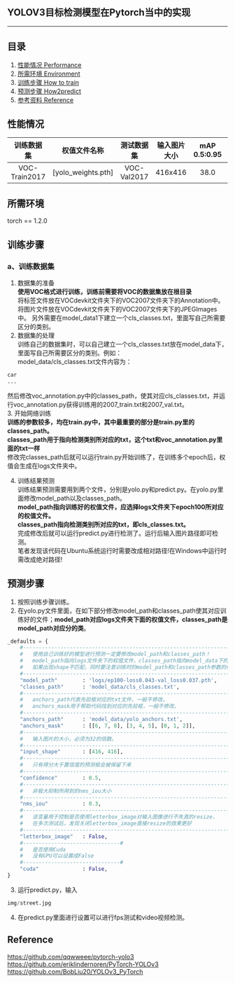 ## YOLOV3目标检测模型在Pytorch当中的实现
---

## 目录
1. [性能情况 Performance](#性能情况)
2. [所需环境 Environment](#所需环境)
3. [训练步骤 How to train](#训练步骤)
4. [预测步骤 How2predict](#预测步骤)
5. [参考资料 Reference](#Reference)


## 性能情况
| 训练数据集 | 权值文件名称 | 测试数据集 | 输入图片大小 | mAP 0.5:0.95 | mAP 0.5 |
| :-----: | :-----: | :------: | :------: | :------: | :-----: |
| VOC-Train2017 | [yolo_weights.pth]| VOC-Val2017 | 416x416 | 38.0 | 67.2

## 所需环境
torch == 1.2.0  

## 训练步骤
### a、训练数据集
1. 数据集的准备   
**使用VOC格式进行训练，训练前需要将VOC的数据集放在根目录**  
将标签文件放在VOCdevkit文件夹下的VOC2007文件夹下的Annotation中。   
将图片文件放在VOCdevkit文件夹下的VOC2007文件夹下的JPEGImages中。
另外需要在model_data1下建立一个cls_classes.txt，里面写自己所需要区分的类别。
2. 数据集的处理   
训练自己的数据集时，可以自己建立一个cls_classes.txt放在model_data下，里面写自己所需要区分的类别。例如：   
model_data/cls_classes.txt文件内容为：      
```python
car
...
```
然后修改voc_annotation.py中的classes_path，使其对应cls_classes.txt，并运行voc_annotation.py获得训练用的2007_train.txt和2007_val.txt。   
3. 开始网络训练   
**训练的参数较多，均在train.py中，其中最重要的部分是train.py里的classes_path。**  
**classes_path用于指向检测类别所对应的txt，这个txt和voc_annotation.py里面的txt一样**  
修改完classes_path后就可以运行train.py开始训练了，在训练多个epoch后，权值会生成在logs文件夹中。  

4. 训练结果预测  
训练结果预测需要用到两个文件，分别是yolo.py和predict.py。在yolo.py里面修改model_path以及classes_path。  
**model_path指向训练好的权值文件，应选择logs文件夹下epoch100所对应的权值文件。  
classes_path指向检测类别所对应的txt，即cls_classes.txt。**  
完成修改后就可以运行predict.py进行检测了。运行后输入图片路径即可检测。  
笔者发现该代码在Ubuntu系统运行时需要改成相对路径!在Windows中运行时需改成绝对路径!

## 预测步骤
1. 按照训练步骤训练。  
2. 在yolo.py文件里面，在如下部分修改model_path和classes_path使其对应训练好的文件；**model_path对应logs文件夹下面的权值文件，classes_path是model_path对应分的类**。  
```python
_defaults = {
    #--------------------------------------------------------------------------#
    #   使用自己训练好的模型进行预测一定要修改model_path和classes_path！
    #   model_path指向logs文件夹下的权值文件，classes_path指向model_data下的txt
    #   如果出现shape不匹配，同时要注意训练时的model_path和classes_path参数的修改
    #--------------------------------------------------------------------------#
    "model_path"        : 'logs/ep100-loss0.043-val_loss0.037.pth',
    "classes_path"      : 'model_data/cls_classes.txt',
    #---------------------------------------------------------------------#
    #   anchors_path代表先验框对应的txt文件，一般不修改。
    #   anchors_mask用于帮助代码找到对应的先验框，一般不修改。
    #---------------------------------------------------------------------#
    "anchors_path"      : 'model_data/yolo_anchors.txt',
    "anchors_mask"      : [[6, 7, 8], [3, 4, 5], [0, 1, 2]],
    #---------------------------------------------------------------------#
    #   输入图片的大小，必须为32的倍数。
    #---------------------------------------------------------------------#
    "input_shape"       : [416, 416],
    #---------------------------------------------------------------------#
    #   只有得分大于置信度的预测框会被保留下来
    #---------------------------------------------------------------------#
    "confidence"        : 0.5,
    #---------------------------------------------------------------------#
    #   非极大抑制所用到的nms_iou大小
    #---------------------------------------------------------------------#
    "nms_iou"           : 0.3,
    #---------------------------------------------------------------------#
    #   该变量用于控制是否使用letterbox_image对输入图像进行不失真的resize，
    #   在多次测试后，发现关闭letterbox_image直接resize的效果更好
    #---------------------------------------------------------------------#
    "letterbox_image"   : False,
    #-------------------------------#
    #   是否使用Cuda
    #   没有GPU可以设置成False
    #-------------------------------#
    "cuda"              : False,
}
```
3. 运行predict.py，输入  
```python
img/street.jpg
```
4. 在predict.py里面进行设置可以进行fps测试和video视频检测。  



## Reference
https://github.com/qqwweee/pytorch-yolo3  
https://github.com/eriklindernoren/PyTorch-YOLOv3   
https://github.com/BobLiu20/YOLOv3_PyTorch

